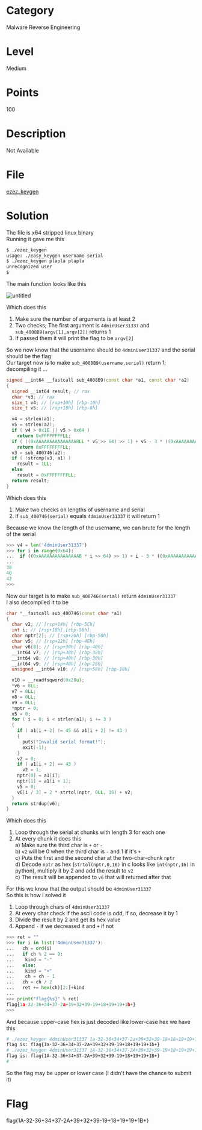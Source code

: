 # Category
Malware Reverse Engineering
# Level
Medium
# Points
100
# Description
Not Available
# File
[ezez_keygen](https://github.com/Revers3c-Team/CTF-writeups/raw/master/CyberTalents/Competitions/MIU%20CTF%20Competition/ezez%20keygen/ezez_keygen)
# Solution
The file is x64 stripped linux binary</br>
Running it gave me this</br>

```sh
$ ./ezez_keygen
usage: ./easy_keygen username serial
$ ./ezez_keygen plapla plapla
unrecognized user
$
```

The main function looks like this</br>

![untitled](https://github.com/Revers3c-Team/CTF-writeups/raw/master/CyberTalents/Competitions/MIU%20CTF%20Competition/ezez%20keygen/img1.PNG)

Which does this</br>
1) Make sure the number of arguments is at least 2</br>
2) Two checks; The first argument is `4dminUser31337` and `sub_4008B9(argv[1],argv[2])` returns 1</br>
3) If passed them it will print the flag to be `argv[2]`

So we now know that the username should be `4dminUser31337` and the serial should be the flag</br>
Our target now is to make `sub_4008B9(username,serial)` return 1; decompiling it ...</br>

```c++
signed __int64 __fastcall sub_4008B9(const char *a1, const char *a2)
{
  signed __int64 result; // rax
  char *v3; // rax
  size_t v4; // [rsp+10h] [rbp-10h]
  size_t v5; // [rsp+18h] [rbp-8h]

  v4 = strlen(a1);
  v5 = strlen(a2);
  if ( v4 > 0x1E || v5 > 0x64 )
    return 0xFFFFFFFFLL;
  if ( ((0xAAAAAAAAAAAAAAABLL * v5 >> 64) >> 1) + v5 - 3 * ((0xAAAAAAAAAAAAAAABLL * v5 >> 64) >> 1) != v4 )
    return 0xFFFFFFFFLL;
  v3 = sub_400746(a2);
  if ( !strcmp(v3, a1) )
    result = 1LL;
  else
    result = 0xFFFFFFFFLL;
  return result;
}
```

Which does this</br>
1) Make two checks on lengths of username and serial</br>
2) If `sub_400746(serial)` equals `4dminUser31337` it will return 1</br>

Because we know the length of the username, we can brute for the length of the serial</br>

```python
>>> v4 = len('4dminUser31337')
>>> for i in range(0x64):
...  if ((0xAAAAAAAAAAAAAAAB * i >> 64) >> 1) + i - 3 * ((0xAAAAAAAAAAAAAAAB * i >> 64) >> 1) == v4: print(i)
...
38
40
42
>>>
```

Now our target is to make `sub_400746(serial)` return `4dminUser31337`</br>
I also decompiled it to be</br>

```c++
char *__fastcall sub_400746(const char *a1)
{
  char v2; // [rsp+14h] [rbp-5Ch]
  int i; // [rsp+18h] [rbp-58h]
  char nptr[2]; // [rsp+20h] [rbp-50h]
  char v5; // [rsp+22h] [rbp-4Eh]
  char v6[8]; // [rsp+30h] [rbp-40h]
  __int64 v7; // [rsp+38h] [rbp-38h]
  __int64 v8; // [rsp+40h] [rbp-30h]
  __int64 v9; // [rsp+48h] [rbp-28h]
  unsigned __int64 v10; // [rsp+58h] [rbp-18h]

  v10 = __readfsqword(0x28u);
  *v6 = 0LL;
  v7 = 0LL;
  v8 = 0LL;
  v9 = 0LL;
  *nptr = 0;
  v5 = 0;
  for ( i = 0; i < strlen(a1); i += 3 )
  {
    if ( a1[i + 2] != 45 && a1[i + 2] != 43 )
    {
      puts("Invalid serial format!");
      exit(-1);
    }
    v2 = 0;
    if ( a1[i + 2] == 43 )
      v2 = 1;
    nptr[0] = a1[i];
    nptr[1] = a1[i + 1];
    v5 = 0;
    v6[i / 3] = 2 * strtol(nptr, 0LL, 16) + v2;
  }
  return strdup(v6);
}
```

Which does this</br>
1) Loop through the serial at chunks with length 3 for each one</br>
2) At every chunk it does this</br>
a) Make sure the third char is `+` or `-`</br>
b) `v2` will be 0 when the third char is `-` and 1 if it's `+`</br>
c) Puts the first and the second char at the two-char-chunk `nptr`</br>
d) Decode `nptr` as hex (`strtol(nptr,0,16)` in c looks like `int(nptr,16)` in python), multiply it by 2 and add the result to `v2`</br>
c) The result will be appended to `v6` that will returned after that</br>

For this we know that the output should be `4dminUser31337`</br>
So this is how I solved it</br>
1) Loop through chars of `4dminUser31337`</br>
2) At every char check if the ascii code is odd, if so, decrease it by 1</br>
3) Divide the result by 2 and get its hex value</br>
4) Append `-` if we decreased it and `+` if not</br>

```python
>>> ret = ""
>>> for i in list('4dminUser31337'):
...   ch = ord(i)
...   if ch % 2 == 0:
...    kind = "-"
...   else:
...    kind = "+"
...    ch = ch - 1
...   ch = ch / 2
...   ret += hex(ch)[2:]+kind
...
>>> print("flag{%s}" % ret)
flag{1a-32-36+34+37-2a+39+32+39-19+18+19+19+1b+}
>>>
```

And because upper-case hex is just decoded like lower-case hex we have this</br>

```sh
# ./ezez_keygen 4dminUser31337 1a-32-36+34+37-2a+39+32+39-19+18+19+19+1b+
flag is: flag{1a-32-36+34+37-2a+39+32+39-19+18+19+19+1b+}
# ./ezez_keygen 4dminUser31337 1A-32-36+34+37-2A+39+32+39-19+18+19+19+1B+
flag is: flag{1A-32-36+34+37-2A+39+32+39-19+18+19+19+1B+}
#
```

So the flag may be upper or lower case (I didn't have the chance to submit it)

# Flag
flag{1A-32-36+34+37-2A+39+32+39-19+18+19+19+1B+}
